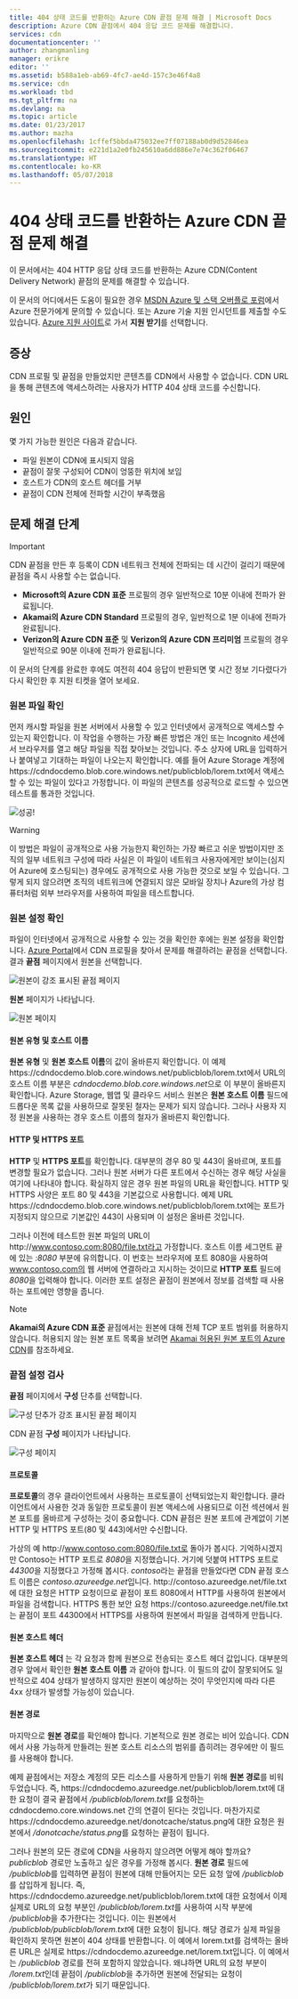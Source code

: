 ```yaml
---
title: 404 상태 코드를 반환하는 Azure CDN 끝점 문제 해결 | Microsoft Docs
description: Azure CDN 끝점에서 404 응답 코드 문제를 해결합니다.
services: cdn
documentationcenter: ''
author: zhangmanling
manager: erikre
editor: ''
ms.assetid: b588a1eb-ab69-4fc7-ae4d-157c3e46f4a8
ms.service: cdn
ms.workload: tbd
ms.tgt_pltfrm: na
ms.devlang: na
ms.topic: article
ms.date: 01/23/2017
ms.author: mazha
ms.openlocfilehash: 1cffef5bbda475032ee7ff07188ab0d9d52846ea
ms.sourcegitcommit: e221d1a2e0fb245610a6dd886e7e74c362f06467
ms.translationtype: HT
ms.contentlocale: ko-KR
ms.lasthandoff: 05/07/2018
---
```

# <a name="troubleshooting-azure-cdn-endpoints-that-return-a-404-status-code"></a>404 상태 코드를 반환하는 Azure CDN 끝점 문제 해결
이 문서에서는 404 HTTP 응답 상태 코드를 반환하는 Azure CDN(Content Delivery Network) 끝점의 문제를 해결할 수 있습니다.

이 문서의 어디에서든 도움이 필요한 경우 [MSDN Azure 및 스택 오버플로 포럼](https://azure.microsoft.com/support/forums/)에서 Azure 전문가에게 문의할 수 있습니다. 또는 Azure 기술 지원 인시던트를 제출할 수도 있습니다. [Azure 지원 사이트](https://azure.microsoft.com/support/options/)로 가서 **지원 받기**를 선택합니다.

## <a name="symptom"></a>증상
CDN 프로필 및 끝점을 만들었지만 콘텐츠를 CDN에서 사용할 수 없습니다. CDN URL을 통해 콘텐츠에 액세스하려는 사용자가 HTTP 404 상태 코드를 수신합니다. 

## <a name="cause"></a>원인
몇 가지 가능한 원인은 다음과 같습니다.

* 파일 원본이 CDN에 표시되지 않음
* 끝점이 잘못 구성되어 CDN이 엉뚱한 위치에 보임
* 호스트가 CDN의 호스트 헤더를 거부
* 끝점이 CDN 전체에 전파할 시간이 부족했음

## <a name="troubleshooting-steps"></a>문제 해결 단계
> [!IMPORTANT]
> CDN 끝점을 만든 후 등록이 CDN 네트워크 전체에 전파되는 데 시간이 걸리기 때문에 끝점을 즉시 사용할 수는 없습니다.
> - **Microsoft의 Azure CDN 표준** 프로필의 경우 일반적으로 10분 이내에 전파가 완료됩니다. 
> - **Akamai의 Azure CDN Standard** 프로필의 경우, 일반적으로 1분 이내에 전파가 완료됩니다. 
> - **Verizon의 Azure CDN 표준** 및 **Verizon의 Azure CDN 프리미엄** 프로필의 경우 일반적으로 90분 이내에 전파가 완료됩니다. 
> 
> 이 문서의 단계를 완료한 후에도 여전히 404 응답이 반환되면 몇 시간 정보 기다렸다가 다시 확인한 후 지원 티켓을 열어 보세요.
> 
> 

### <a name="check-the-origin-file"></a>원본 파일 확인
먼저 캐시할 파일을 원본 서버에서 사용할 수 있고 인터넷에서 공개적으로 액세스할 수 있는지 확인합니다. 이 작업을 수행하는 가장 빠른 방법은 개인 또는 Incognito 세션에서 브라우저를 열고 해당 파일을 직접 찾아보는 것입니다. 주소 상자에 URL을 입력하거나 붙여넣고 기대하는 파일이 나오는지 확인합니다. 예를 들어 Azure Storage 계정에 https:\//cdndocdemo.blob.core.windows.net/publicblob/lorem.txt에서 액세스할 수 있는 파일이 있다고 가정합니다. 이 파일의 콘텐츠를 성공적으로 로드할 수 있으면 테스트를 통과한 것입니다.

![성공!](./media/cdn-troubleshoot-endpoint/cdn-origin-file.png)

> [!WARNING]
> 이 방법은 파일이 공개적으로 사용 가능한지 확인하는 가장 빠르고 쉬운 방법이지만 조직의 일부 네트워크 구성에 따라 사실은 이 파일이 네트워크 사용자에게만 보이는(심지어 Azure에 호스팅되는) 경우에도 공개적으로 사용 가능한 것으로 보일 수 있습니다. 그렇게 되지 않으려면 조직의 네트워크에 연결되지 않은 모바일 장치나 Azure의 가상 컴퓨터처럼 외부 브라우저를 사용하여 파일을 테스트합니다.
> 
> 

### <a name="check-the-origin-settings"></a>원본 설정 확인
파일이 인터넷에서 공개적으로 사용할 수 있는 것을 확인한 후에는 원본 설정을 확인합니다. [Azure Portal](https://portal.azure.com)에서 CDN 프로필을 찾아서 문제를 해결하려는 끝점을 선택합니다. 결과 **끝점** 페이지에서 원본을 선택합니다.  

![원본이 강조 표시된 끝점 페이지](./media/cdn-troubleshoot-endpoint/cdn-endpoint.png)

**원본** 페이지가 나타납니다. 

![원본 페이지](./media/cdn-troubleshoot-endpoint/cdn-origin-settings.png)

#### <a name="origin-type-and-hostname"></a>원본 유형 및 호스트 이름
**원본 유형** 및 **원본 호스트 이름**의 값이 올바른지 확인합니다. 이 예제 https:\//cdndocdemo.blob.core.windows.net/publicblob/lorem.txt에서 URL의 호스트 이름 부분은 *cdndocdemo.blob.core.windows.net*으로 이 부분이 올바른지 확인합니다. Azure Storage, 웹앱 및 클라우드 서비스 원본은 **원본 호스트 이름** 필드에 드롭다운 목록 값을 사용하므로 잘못된 철자는 문제가 되지 않습니다. 그러나 사용자 지정 원본을 사용하는 경우 호스트 이름의 철자가 올바른지 확인합니다.

#### <a name="http-and-https-ports"></a>HTTP 및 HTTPS 포트
**HTTP** 및 **HTTPS 포트**를 확인합니다. 대부분의 경우 80 및 443이 올바르며, 포트를 변경할 필요가 없습니다.  그러나 원본 서버가 다른 포트에서 수신하는 경우 해당 사실을 여기에 나타내야 합니다. 확실하지 않은 경우 원본 파일의 URL을 확인합니다. HTTP 및 HTTPS 사양은 포트 80 및 443을 기본값으로 사용합니다. 예제 URL https:\//cdndocdemo.blob.core.windows.net/publicblob/lorem.txt에는 포트가 지정되지 않으므로 기본값인 443이 사용되며 이 설정은 올바른 것입니다.  

그러나 이전에 테스트한 원본 파일의 URL이 http:\//www.contoso.com:8080/file.txt라고 가정합니다. 호스트 이름 세그먼트 끝에 있는 *:8080* 부분에 유의합니다. 이 번호는 브라우저에 포트 8080을 사용하여 www.contoso.com의 웹 서버에 연결하라고 지시하는 것이므로 **HTTP 포트** 필드에 *8080*을 입력해야 합니다. 이러한 포트 설정은 끝점이 원본에서 정보를 검색할 때 사용하는 포트에만 영향을 줍니다.

> [!NOTE]
> **Akamai의 Azure CDN 표준** 끝점에서는 원본에 대해 전체 TCP 포트 범위를 허용하지 않습니다.  허용되지 않는 원본 포트 목록을 보려면 [Akamai 허용된 원본 포트의 Azure CDN](https://msdn.microsoft.com/library/mt757337.aspx)를 참조하세요.  
> 
> 

### <a name="check-the-endpoint-settings"></a>끝점 설정 검사
**끝점** 페이지에서 **구성** 단추를 선택합니다.

![구성 단추가 강조 표시된 끝점 페이지](./media/cdn-troubleshoot-endpoint/cdn-endpoint-configure-button.png)

CDN 끝점 **구성** 페이지가 나타납니다.

![구성 페이지](./media/cdn-troubleshoot-endpoint/cdn-configure.png)

#### <a name="protocols"></a>프로토콜
**프로토콜**의 경우 클라이언트에서 사용하는 프로토콜이 선택되었는지 확인합니다. 클라이언트에서 사용한 것과 동일한 프로토콜이 원본 액세스에 사용되므로 이전 섹션에서 원본 포트를 올바르게 구성하는 것이 중요합니다. CDN 끝점은 원본 포트에 관계없이 기본 HTTP 및 HTTPS 포트(80 및 443)에서만 수신합니다.

가상의 예 http:\//www.contoso.com:8080/file.txt로 돌아가 봅시다.  기억하시겠지만 Contoso는 HTTP 포트로 *8080*을 지정했습니다. 거기에 덧붙여 HTTPS 포트로 *44300*을 지정했다고 가정해 봅시다.  *contoso*라는 끝점을 만들었다면 CDN 끝점 호스트 이름은 *contoso.azureedge.net*입니다.  http:\//contoso.azureedge.net/file.txt에 대한 요청은 HTTP 요청이므로 끝점이 포트 8080에서 HTTP를 사용하여 원본에서 파일을 검색합니다.  HTTPS 통한 보안 요청 https:\//contoso.azureedge.net/file.txt는 끝점이 포트 44300에서 HTTPS를 사용하여 원본에서 파일을 검색하게 만듭니다.

#### <a name="origin-host-header"></a>원본 호스트 헤더
**원본 호스트 헤더** 는 각 요청과 함께 원본으로 전송되는 호스트 헤더 값입니다.  대부분의 경우 앞에서 확인한 **원본 호스트 이름** 과 같아야 합니다.  이 필드의 값이 잘못되어도 일반적으로 404 상태가 발생하지 않지만 원본이 예상하는 것이 무엇인지에 따라 다른 4xx 상태가 발생할 가능성이 있습니다.

#### <a name="origin-path"></a>원본 경로
마지막으로 **원본 경로**를 확인해야 합니다.  기본적으로 원본 경로는 비어 있습니다.  CDN에서 사용 가능하게 만들려는 원본 호스트 리소스의 범위를 좁히려는 경우에만 이 필드를 사용해야 합니다.  

예제 끝점에서는 저장소 계정의 모든 리소스를 사용하게 만들기 위해 **원본 경로**를 비워 두었습니다.  즉, https:\//cdndocdemo.azureedge.net/publicblob/lorem.txt에 대한 요청이 결국 끝점에서 */publicblob/lorem.txt*를 요청하는 cdndocdemo.core.windows.net 간의 연결이 된다는 것입니다.  마찬가지로 https:\//cdndocdemo.azureedge.net/donotcache/status.png에 대한 요청은 원본에서 */donotcache/status.png*를 요청하는 끝점이 됩니다.

그러나 원본의 모든 경로에 CDN을 사용하지 않으려면 어떻게 해야 할까요?  *publicblob* 경로만 노출하고 싶은 경우를 가정해 봅시다.  **원본 경로** 필드에 */publicblob*를 입력하면 끝점이 원본에 대해 만들어지는 모든 요청 앞에 */publicblob*를 삽입하게 됩니다.  즉, https:\//cdndocdemo.azureedge.net/publicblob/lorem.txt에 대한 요청에서 이제 실제로 URL의 요청 부분인 */publicblob/lorem.txt*를 사용하여 시작 부분에 */publicblob*을 추가한다는 것입니다. 이는 원본에서 */publicblob/publicblob/lorem.txt*에 대한 요청이 됩니다.  해당 경로가 실제 파일을 확인하지 못하면 원본이 404 상태를 반환합니다.  이 예에서 lorem.txt를 검색하는 올바른 URL은 실제로 https:\//cdndocdemo.azureedge.net/lorem.txt입니다.  이 예에서는 */publicblob* 경로를 전혀 포함하지 않았습니다. 왜냐하면 URL의 요청 부분이 */lorem.txt*인데 끝점이 */publicblob*을 추가하면 원본에 전달되는 요청이 */publicblob/lorem.txt*가 되기 때문입니다.

